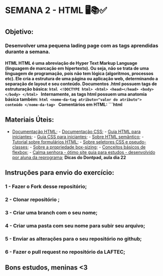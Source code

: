 # SEMANA 2 - HTML 🖥📚✅

## Objetivo:
### Desenvolver uma pequena lading page com as tags aprendidas durante a semana.

#### HTML HTML é uma abreviação de **Hyper Text Markup Language** (linguagem de marcação em hipertexto). Ou seja, não se trata de uma linguagem de programação, pois não tem lógica (algoritmos, processos etc). Ele cria a **estrutura** de uma página ou aplicação web, determinando a separação de layout e seu conteúdo. Documentos .html possuem tags de estruturação básica: ```html <!DOCTYPE html> <html> <head></head> <body></body> </html> ``` Internamente, as tags html possuem uma anatomia básica também: ```html <nome-da-tag atributo="valor do atributo"> conteúdo </nome-da-tag> ``` Comentários em HTML: ```html <!-- Isso é um comentário. Comentários em qualquer linguagem são pedaços de código que são ignorados na renderização (na leitura do computador), mas são úteis para entedimento humano -->


## Materiais Úteis:
- [Documentação HTML](https://developer.mozilla.org/pt-BR/docs/Web/HTML); - [Documentação CSS](https://developer.mozilla.org/pt-BR/docs/Web/CSS); - [Guia HTML para iniciantes](https://tableless.github.io/iniciantes/manual/html/); - [Guia CSS para iniciantes](https://tableless.github.io/iniciantes/manual/css/); - [Sobre HTML semântico](https://blog.geekhunter.com.br/voce-conhece-html-semantico/); - [Tutorial sobre formulários HTML](https://www.homehost.com.br/blog/tutoriais/formulario-html/); - [Sobre seletores CSS e pseudo-classes](https://developer.mozilla.org/pt-BR/docs/Web/CSS/Getting_Started/Seletores); - [Sobre a propriedade box-sizing](http://sergiolopes.org/css-box-sizing-border-box/); - [Conceitos básicos de flexbox](https://developer.mozilla.org/pt-BR/docs/Web/CSS/CSS_Flexible_Box_Layout/Conceitos_Basicos_do_Flexbox); - [Calma senhora - ótimo site guia para estudos - desenvolvido por aluna da reprograma](https://calma-senhora.netlify.app/); **Dicas do Dontpad, aula dia 22**

## Instruções para envio do exercício:
### 1 - Fazer o Fork desse repositório;
### 2 - Clonar repositório ;
### 3 - Criar uma branch com o seu nome;
### 4 - Criar uma pasta com seu nome para subir seu arquivo;
### 5 - Enviar as alterações para o seu repositório no github;
### 6 - Fazer o pull request no repositório da LAFTEC;


## Bons estudos, meninas <3
